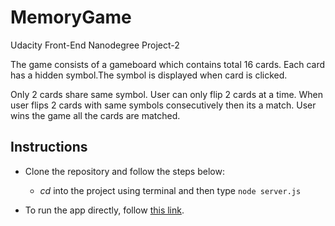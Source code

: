 # MemoryGame
Udacity Front-End Nanodegree Project-2  

  The game consists of a gameboard which contains total 16 cards. Each card has a hidden symbol.The symbol is displayed when card is        clicked.
  
  Only 2 cards share same symbol. User can only flip 2 cards at a time. When user flips 2 cards with same symbols consecutively then its    a match. User wins the game all the cards are matched.
  
  ## Instructions
  - Clone the repository and follow the steps below:
    - *cd* into the project using terminal and then type `node server.js`

 - To run the app directly, follow [this link](https://thegreatmemorygame.herokuapp.com).
